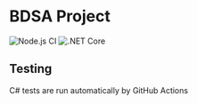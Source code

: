 # BDSA Project

![Node.js CI](https://github.com/joglr/bdsa_project/workflows/Node.js%20CI/badge.svg) ![.NET Core](https://github.com/joglr/bdsa_project/workflows/.NET%20Core/badge.svg)

## Testing
C# tests are run automatically by GitHub Actions
